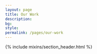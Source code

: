 ```yaml
---
layout: page
title: Our Work
description: 
bg: 
style: 
permalink: /pages/our-work
---
```


{% include mixins/section_header.html %}
